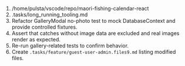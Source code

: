 1. /home/pulsta/vscode/repo/maori-fishing-calendar-react
2. .tasks/long_running_tooling.md
3. Refactor GalleryModal no-photo test to mock DatabaseContext and provide controlled fixtures.
4. Assert that catches without image data are excluded and real images render as expected.
5. Re-run gallery-related tests to confirm behavior.
6. Create `.tasks/feature/guest-user-admin.files9.md` listing modified files.

